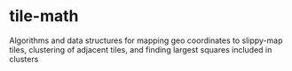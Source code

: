 # tile-math
Algorithms and data structures for mapping geo coordinates to slippy-map tiles, clustering of adjacent tiles, and finding largest squares included in clusters
